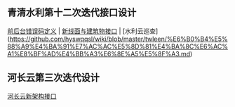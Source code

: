 <!-- START doctoc generated TOC please keep comment here to allow auto update -->
<!-- DON'T EDIT THIS SECTION, INSTEAD RE-RUN doctoc TO UPDATE -->

## 青清水利第十二次迭代接口设计

[前后台错误码定义](http://112.124.104.190:10001/soft/wiki/wikis/qqsl_error_code) | [新线面与建筑物接口](http://112.124.104.190:10001/soft/wiki/wikis/%E7%BA%BF%E9%9D%A2%E4%B8%8E%E5%BB%BA%E7%AD%91%E7%89%A9%E6%8E%A5%E5%8F%A3) | [水利云巡查] (https://github.com/hyswqqsl/wiki/blob/master/twleen/%E6%B0%B4%E5%88%A9%E4%BA%91%E7%AC%AC%E5%8D%81%E4%BA%8C%E6%AC%A1%E8%BF%AD%E4%BB%A3%E6%8E%A5%E5%8F%A3.md)

## 河长云第三次迭代设计

[河长云新架构接口](http://112.124.104.190:10001/soft/wiki/wikis/%E6%B2%B3%E9%95%BF%E4%BA%91%E6%96%B0%E6%9E%B6%E6%9E%84)


